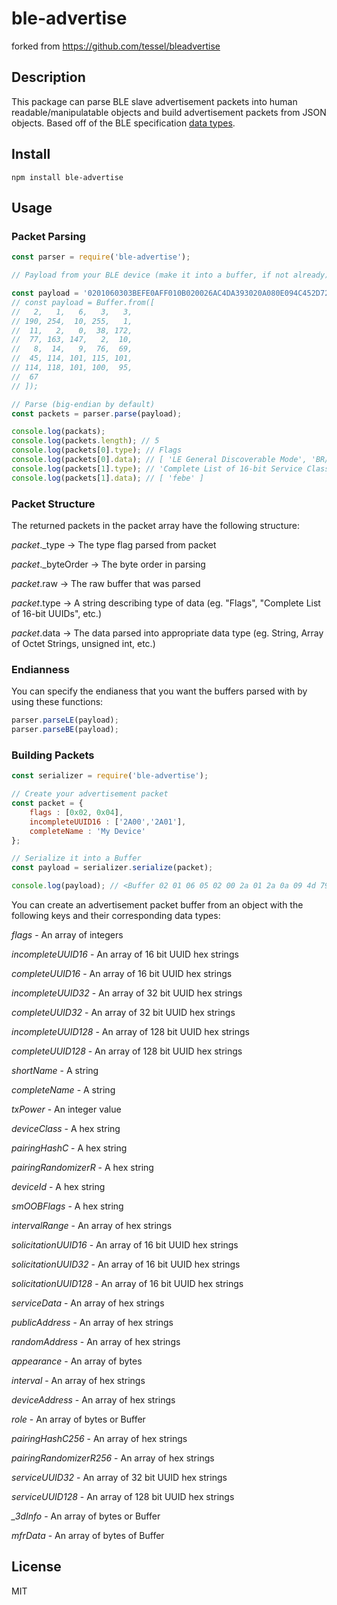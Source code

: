 # ble-advertise

forked from <https://github.com/tessel/bleadvertise>

## Description

This package can parse BLE slave advertisement packets into human readable/manipulatable objects and build advertisement packets from JSON objects. Based off of the BLE specification [data types](https://www.bluetooth.com/specifications/assigned-numbers/generic-access-profile).

## Install

```
npm install ble-advertise
```

## Usage

### Packet Parsing

```.js
const parser = require('ble-advertise');

// Payload from your BLE device (make it into a buffer, if not already)

const payload = '0201060303BEFE0AFF010B020026AC4DA393020A080E094C452D72657365727665645F43';
// const payload = Buffer.from([
//   2,   1,   6,   3,   3,
// 190, 254,  10, 255,   1,
//  11,   2,   0,  38, 172,
//  77, 163, 147,   2,  10,
//   8,  14,   9,  76,  69,
//  45, 114, 101, 115, 101,
// 114, 118, 101, 100,  95,
//  67
// ]);

// Parse (big-endian by default)
const packets = parser.parse(payload);

console.log(packats);
console.log(packets.length); // 5
console.log(packets[0].type); // Flags
console.log(packets[0].data); // [ 'LE General Discoverable Mode', 'BR/EDR Not Supported' ]
console.log(packets[1].type); // 'Complete List of 16-bit Service Class UUIDs'
console.log(packets[1].data); // [ 'febe' ]
```

### Packet Structure

The returned packets in the packet array have the following structure:

*packet*._type -> The type flag parsed from packet

*packet*._byteOrder -> The byte order in parsing

*packet*.raw -> The raw buffer that was parsed

*packet*.type -> A string describing type of data (eg. "Flags", "Complete List of 16-bit UUIDs", etc.)

*packet*.data -> The data parsed into appropriate data type (eg. String, Array of Octet Strings, unsigned int, etc.)

### Endianness

You can specify the endianess that you want the buffers parsed with by using these functions:

```.js
parser.parseLE(payload);
parser.parseBE(payload);
```

### Building Packets

```.js
const serializer = require('ble-advertise');

// Create your advertisement packet
const packet = {
	flags : [0x02, 0x04],
	incompleteUUID16 : ['2A00','2A01'],
	completeName : 'My Device'
};

// Serialize it into a Buffer
const payload = serializer.serialize(packet);

console.log(payload); // <Buffer 02 01 06 05 02 00 2a 01 2a 0a 09 4d 79 20 44 65 76 69 63 65>
```

You can create an advertisement packet buffer from an object with the following keys and their corresponding data types:

*flags* - An array of integers

*incompleteUUID16* - An array of 16 bit UUID hex strings

*completeUUID16* - An array of 16 bit UUID hex strings

*incompleteUUID32* - An array of 32 bit UUID hex strings

*completeUUID32* - An array of 32 bit UUID hex strings

*incompleteUUID128* - An array of 128 bit UUID hex strings

*completeUUID128* - An array of 128 bit UUID hex strings

*shortName* - A string

*completeName* - A string

*txPower* - An integer value

*deviceClass* - A hex string

*pairingHashC* - A hex string

*pairingRandomizerR* - A hex string

*deviceId* - A hex string

*smOOBFlags* - A hex string

*intervalRange* - An array of hex strings

*solicitationUUID16* - An array of 16 bit UUID hex strings

*solicitationUUID32* - An array of 16 bit UUID hex strings

*solicitationUUID128* - An array of 16 bit UUID hex strings

*serviceData* - An array of hex strings

*publicAddress* - An array of hex strings

*randomAddress* - An array of hex strings

*appearance* - An array of bytes

*interval* - An array of hex strings

*deviceAddress* - An array of hex strings

*role* - An array of bytes or Buffer

*pairingHashC256* - An array of hex strings

*pairingRandomizerR256* - An array of hex strings

*serviceUUID32* - An array of 32 bit UUID hex strings

*serviceUUID128* - An array of 128 bit UUID hex strings

*_3dInfo* - An array of bytes or Buffer

*mfrData* - An array of bytes of Buffer

## License

MIT
